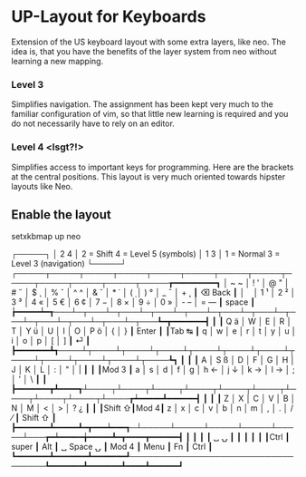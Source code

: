 # UP-Layout for Keyboards

Extension of the US keyboard layout with some extra layers, like neo. The idea is, that you have the benefits of the layer system from neo without learning a new mapping.

### Level 3 <CAPS>
Simplifies navigation. The assignment has been kept very much to the familiar configuration of vim, so that little new learning is required and you do not necessarily have to rely on an editor.

### Level 4 <lsgt?!>
Simplifies access to important keys for programming. Here are the brackets at the central positions. This layout is very much oriented towards hipster layouts like Neo.

## Enable the layout

setxkbmap up neo

 ┌─────┐
 │ 2 4 │   2 = Shift       4 = Level 5 (symbols)
 │ 1 3 │   1 = Normal      3 = Level 3 (navigation)
 └─────┘  
┌─────┬─────┬─────┬─────┬─────┬─────┬─────┬─────┬─────┬─────┬─────┬─────┬─────┲━━━━━━━━━┓
│ ~ ~ │ ! ' │ @ " │ # ˝ │ $ ¸ │ % ˇ │ ^ ^ │ & ˘ │ * ˙ │ (  ̣ │ ) ° │ _ ¯ │ + ˛ ┃ ⌫ Back  ┃
│ ` ` │ 1 ¹ │ 2 ² │ 3 ³ │ 4 « │ 5 € │ 6 ¢ │ 7 − │ 8 × │ 9 ÷ │ 0 » │ - – │ = — ┃  space  ┃
┢━━━━━┷━┱───┴─┬───┴─┬───┴─┬───┴─┬───┴─┬───┴─┬───┴─┬───┴─┬───┴─┬───┴─┬───┴─┬───┺━┳━━━━━━━┫
┃       ┃ Q ä │ W   │ E   │ R   │ T   │ Y ü │ U   │ I   │ O   │ P ö │ {   │ }   ┃ Enter ┃
┃Tab ↹  ┃ q   │ w   │ e   │ r   │ t   │ y   │ u   │ i   │ o   │ p   │ [   │ ]   ┃   ⏎   ┃
┣━━━━━━━┻┱────┴┬────┴┬────┴┬────┴┬────┴┬────┴┬────┴┬────┴┬────┴┬────┴┬────┴┬────┺┓      ┃
┃<CAPS>  ┃ A   │ S ß │ D   │ F   │ G   │ H   │ J   │ K   │ L   │ :   │ "   │ |   ┃      ┃
┃Mod 3   ┃ a   │ s   │ d   │ f   │ g   │ h ← │ j ↓ │ k → │ l → │ ;   │ '   │ \   ┃      ┃
┣━━━━━━━┳┻━━━━┱┴────┬┴────┬┴────┬┴────┬┴────┬┴────┬┴────┬┴────┬┴────┬┴────┲┷━━━━━┻━━━━━━┫
┃       ┃     ┃ Z   │ X   │ C   │ V   │ B   │ N   │ M   │ <   │ >   │ ? ¿ ┃             ┃
┃Shift ⇧┃Mod 4┃ z   │ x   │ c   │ v   │ b   │ n   │ m   │ ,   │ .   │ / ⁄ ┃   Shift ⇧   ┃
┣━━━━━━━┻━━━━━┻━┳━━━┷━━━┱─┴─────┴─────┴─────┴─────┴─────┴───┲━┷━━━━━╈━━━━━┻━┳━━━━┳━━━━━━┫
┃       ┃       ┃       ┃ ␣                               ⍽ ┃       ┃       ┃    ┃      ┃
┃Ctrl   ┃ super ┃  Alt  ┃ ␣           Space               ⍽ ┃ Mod 4 ┃ Menu  ┃ Fn ┃ Ctrl ┃
┗━━━━━━━┻━━━━━━━┻━━━━━━━┹───────────────────────────────────┺━━━━━━━┻━━━━━━━┻━━━━┻━━━━━━┛
